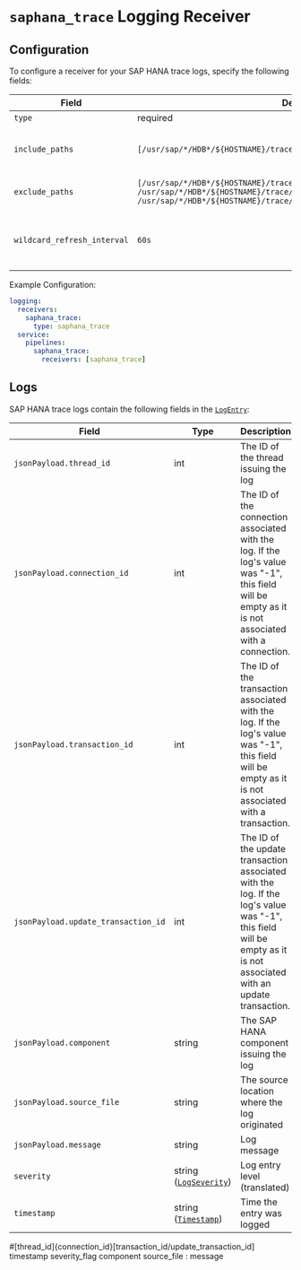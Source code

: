 # `saphana_trace` Logging Receiver

## Configuration

To configure a receiver for your SAP HANA trace logs, specify the following fields:

| Field                 | Default                       | Description |
| ---                   | ---                           | ---         |
| `type`                | required                      | Must be `saphana_trace`. |
| `include_paths`       | `[/usr/sap/*/HDB*/${HOSTNAME}/trace/*.trc]` | A list of filesystem paths to read by tailing each file. A wild card (`*`) can be used in the paths; for example, `/usr/sap/*/HDB*/${HOSTNAME}/trace/*.trc`.
| `exclude_paths`       | `[/usr/sap/*/HDB*/${HOSTNAME}/trace/nameserver_history*.trc, /usr/sap/*/HDB*/${HOSTNAME}/trace/nameserver*loads*.trc, /usr/sap/*/HDB*/${HOSTNAME}/trace/nameserver*executed_statements*.trc]`                          | A list of filesystem path patterns to exclude from the set matched by `include_paths`.
| `wildcard_refresh_interval` | `60s` | The interval at which wildcard file paths in include_paths are refreshed. Specified as a time interval parsable by [time.ParseDuration](https://pkg.go.dev/time#ParseDuration). Must be a multiple of 1s.|


Example Configuration:

```yaml
logging:
  receivers:
    saphana_trace:
      type: saphana_trace
  service:
    pipelines:
      saphana_trace:
        receivers: [saphana_trace]
```

## Logs

SAP HANA trace logs contain the following fields in the [`LogEntry`](https://cloud.google.com/logging/docs/reference/v2/rest/v2/LogEntry):

| Field | Type | Description |
| ---   | ---- | ----------- |
| `jsonPayload.thread_id` | int | The ID of the thread issuing the log |
| `jsonPayload.connection_id` | int | The ID of the connection associated with the log. If the log's value was "-1", this field will be empty as it is not associated with a connection. |
| `jsonPayload.transaction_id` | int | The ID of the transaction associated with the log. If the log's value was "-1", this field will be empty as it is not associated with a transaction. |
| `jsonPayload.update_transaction_id` | int | The ID of the update transaction associated with the log. If the log's value was "-1", this field will be empty as it is not associated with an update transaction. |
| `jsonPayload.component` | string | The SAP HANA component issuing the log |
| `jsonPayload.source_file` | string | The source location where the log originated |
| `jsonPayload.message` | string | Log message |
| `severity` | string ([`LogSeverity`](https://cloud.google.com/logging/docs/reference/v2/rest/v2/LogEntry#LogSeverity)) | Log entry level (translated) |
| `timestamp` | string ([`Timestamp`](https://developers.google.com/protocol-buffers/docs/reference/google.protobuf#google.protobuf.Timestamp)) | Time the entry was logged |



#[thread_id]{connection_id}[transaction_id/update_transaction_id] timestamp severity_flag component source_file : message